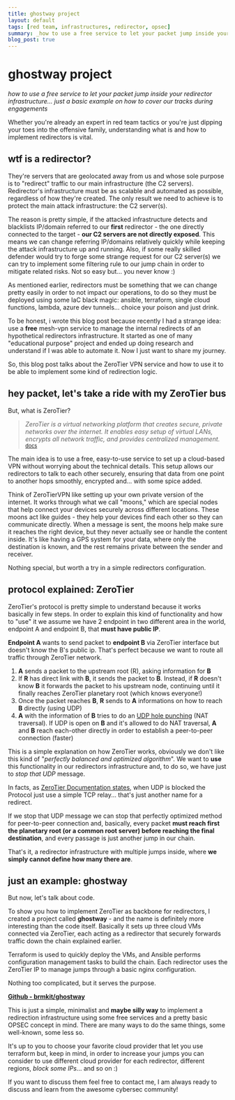 ```yaml
---
title: ghostway project
layout: default
tags: [red team, infrastructures, redirector, opsec]
summary: _how to use a free service to let your packet jump inside your redirector infrastructure... just a basic example on how to cover our tracks during engagements_
blog_post: true
---
```


# ghostway project
_how to use a free service to let your packet jump inside your redirector infrastructure... just a basic example on how to cover our tracks during engagements_

Whether you're already an expert in red team tactics or you're just dipping your toes into the offensive family, understanding what is and how to implement redirectors is vital.
## wtf is a redirector?
They're servers that are geolocated away from us and whose sole purpose is to "redirect" traffic to our main infrastructure (the C2 servers).
Redirector's infrastructure must be as scalable and automated as possible, regardless of how they're created. The only result we need to achieve is to protect the main attack infrastructure: the C2 server(s).

The reason is pretty simple, if the attacked infrastructure detects and blacklists IP/domain referred to our **first** redirector - the one directly connected to the target - **our C2 servers are not directly exposed**. This means we can change referring IP/domains relatively quickly while keeping the attack infrastructure up and running.
Also, if some really skilled defender would try to forge some strange request for our C2 server(s) we can try to implement some filtering rule to our jump chain in order to mitigate related risks. Not so easy but... you never know :)

As mentioned earlier, redirectors must be something that we can change pretty easily in order to not impact our operations, to do so they must be deployed using some IaC black magic: ansible, terraform, single cloud functions, lambda, azure dev tunnels... choice your poison and just drink.

To be honest, i wrote this blog post because recently I had a strange idea: use a **free** mesh-vpn service to manage the internal redirects of an hypothetical redirectors infrastructure. It started as one of many "educational purpose" project and ended up doing research and understand if I was able to automate it. Now I just want to share my journey. 

So, this blog post talks about the ZeroTier VPN service and how to use it to be able to implement some kind of redirection logic.

## hey packet, let's take a ride with my ZeroTier bus
But, what is ZeroTier?

>*ZeroTier is a virtual networking platform that creates secure, private networks over the internet. It enables easy setup of virtual LANs, encrypts all network traffic, and provides centralized management.* <sub>[docs](https://docs.zerotier.com/protocol)</sub>

The main idea is to use a free, easy-to-use service to set up a cloud-based VPN without worrying about the technical details. This setup allows our redirectors to talk to each other securely, ensuring that data from one point to another hops smoothly, encrypted and... with some spice added.

Think of ZeroTierVPN like setting up your own private version of the internet. It works through what we call "moons," which are special nodes that help connect your devices securely across different locations. These moons act like guides - they help your devices find each other so they can communicate directly. When a message is sent, the moons help make sure it reaches the right device, but they never actually see or handle the content inside. It's like having a GPS system for your data, where only the destination is known, and the rest remains private between the sender and receiver.

Nothing special, but worth a try in a simple redirectors configuration.

## protocol explained: ZeroTier
ZeroTier's protocol is pretty simple to understand because it works basically in few steps.
In order to explain this kind of functionality and how to "use" it we assume we have 2 endpoint in two different area in the world, endpoint A and endpoint B, that **must have public IP**.

**Endpoint A** wants to send packet to **endpoint B** via ZeroTier interface but doesn't know the B's public ip. That's perfect because we want to route all traffic through ZeroTier network.

1. **A** sends a packet to the upstream root (R), asking information for **B**
2. If **R** has direct link with **B**, it sends the packet to **B**. Instead, if **R** doesn't know **B** it forwards the packet to his upstream node, continuing until it finally reaches ZeroTier planetary root (which knows everyone!)
3. Once the packet reaches **B**, **R** sends to **A** informations on how to reach **B** directly (using UDP)
4. **A** with the information of **B** tries to do an [UDP hole punching](https://en.wikipedia.org/wiki/UDP_hole_punching) (NAT traversal). If UDP is open on **B** and it's allowed to do NAT traversal, **A** and **B** reach each-other directly in order to establish a peer-to-peer connection (faster)

This is a simple explanation on how ZeroTier works, obviously we don't like this kind of "_perfectly balanced and optimized algorithm_". We want to **use** this functionality in our redirectors infrastructure and, to do so, we have just to _stop that UDP_ message.

In facts, as [ZeroTier Documentation states](https://docs.zerotier.com/relay/), when UDP is blocked the Protocol just use a simple TCP relay... that's just another name for a redirect.

If we stop that UDP message we can stop that perfectly optimized method for peer-to-peer connection and, basically, every packet **must reach first the planetary root (or a common root server) before reaching the final destination**, and every passage is just another jump in our chain.

That's it, a redirector infrastructure with multiple jumps inside, where **we simply cannot define how many there are**.

## just an example: ghostway
But now, let's talk about code.

To show you how to implement ZeroTier as backbone for redirectors, I created a project called **ghostway** - and the name is definitely more interesting than the code itself. Basically it sets up three cloud VMs connected via ZeroTier, each acting as a redirector that securely forwards traffic down the chain explained earlier.

Terraform is used to quickly deploy the VMs, and Ansible performs configuration management tasks to build the chain. Each redirector uses the ZeroTier IP to manage jumps through a basic nginx configuration.

Nothing too complicated, but it serves the purpose.

[**Github - brmkit/ghostway**](https://github.com/brmkit/ghostway)

This is just a simple, minimalist and **maybe silly way** to implement a redirection infrastructure using some free services and a pretty basic OPSEC concept in mind. There are many ways to do the same things, some well-known, some less so.

It's up to you to choose your favorite cloud provider that let you use terraform but, keep in mind, in order to increase your jumps you can consider to use different cloud provider for each redirector, different regions, _block some IPs_... and so on :)

If you want to discuss them feel free to contact me, I am always ready to discuss and learn from the awesome cybersec community!
